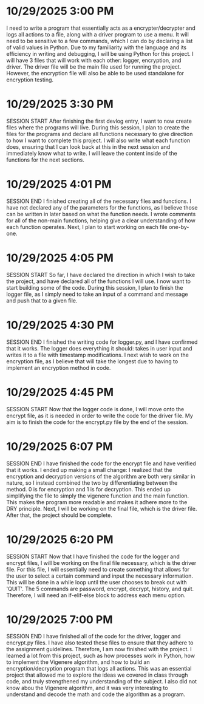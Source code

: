 # 10/29/2025 3:00 PM

I need to write a program that essentially acts as a encrypter/decrypter and logs all actions to a file, along with a driver program to use a menu. It will need to be sensitive to a few commands, which I can do by declaring a list of valid values in Python. Due to my familiarity with the language and its efficiency in writing and debugging, I will be using Python for this project. I will have 3 files that will work with each other: logger, encryption, and driver. The driver file will be the main file used for running the project. However, the encryption file will also be able to be used standalone for encryption testing.

# 10/29/2025 3:30 PM

SESSION START
After finishing the first devlog entry, I want to now create files where the programs will live. During this session, I plan to create the files for the programs and declare all functions necessary to give direction to how I want to complete this project. I will also write what each function does, ensuring that I can look back at this in the next session and immediately know what to write. I will leave the content inside of the functions for the next sections.

# 10/29/2025 4:01 PM

SESSION END
I finished creating all of the necessary files and functions. I have not declared any of the parameters for the functions, as I believe those can be written in later based on what the function needs. I wrote comments for all of the non-main functions, helping give a clear understanding of how each function operates. Next, I plan to start working on each file one-by-one.

# 10/29/2025 4:05 PM

SESSION START
So far, I have declared the direction in which I wish to take the project, and have declared all of the functions I will use. I now want to start building some of the code. During this session, I plan to finish the logger file, as I simply need to take an input of a command and message and push that to a given file.

# 10/29/2025 4:30 PM

SESSION END
I finished the writing code for logger.py, and I have confirmed that it works. The logger does everything it should: takes in user input and writes it to a file with timestamp modifications. I next wish to work on the encryption file, as I believe that will take the longest due to having to implement an encryption method in code.

# 10/29/2025 4:45 PM

SESSION START
Now that the logger code is done, I will move onto the encrypt file, as it is needed in order to write the code for the driver file. My aim is to finish the code for the encrypt.py file by the end of the session.

# 10/29/2025 6:07 PM

SESSION END
I have finished the code for the encrypt file and have verified that it works. I ended up making a small change: I realized that the encryption and decryption versions of the algorithm are both very similar in nature, so I instead combined the two by differentiating between the method. 0 is for encryption and 1 is for decryption. This ended up simplifying the file to simply the vigenere function and the main function. This makes the program more readable and makes it adhere more to the DRY principle. Next, I will be working on the final file, which is the driver file. After that, the project should be complete.

# 10/29/2025 6:20 PM

SESSION START
Now that I have finished the code for the logger and encrypt files, I will be working on the final file necessary, which is the driver file. For this file, I will essentially need to create something that allows for the user to select a certain command and input the necessary information. This will be done in a while loop until the user chooses to break out with 'QUIT'. The 5 commands are password, encrypt, decrypt, history, and quit. Therefore, I will need an if-elif-else block to address each menu option.

# 10/29/2025 7:00 PM

SESSION END
I have finished all of the code for the driver, logger and encrypt.py files. I have also tested these files to ensure that they adhere to the assignment guidelines. Therefore, I am now finished with the project. I learned a lot from this project, such as how processes work in Python, how to implement the Vigenere algorithm, and how to build an encryption/decryption program that logs all actions. This was an essential project that allowed me to explore the ideas we covered in class through code, and truly strengthened my understanding of the subject. I also did not know abou the Vigenere algorithm, and it was very interesting to understand and decode the math and code the algorithm as a program.